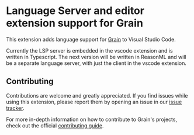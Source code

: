 # Language Server and editor extension support for Grain 

This extension adds language support for [Grain](grain-lang.org) to Visual Studio Code.

Currently the LSP server is embedded in the vscode extension and is
written in Typescript.  The next version will be written in ReasonML and will be a separate language server, with just the client in the 
vscode extension.

## Contributing

Contributions are welcome and greatly appreciated. If you find issues while using this extension, please report them by opening an issue in our [issue tracker](https://github.com/grain-lang/vscode-grain/issues).

For more in-depth information on how to contribute to Grain's projects, check out the official [contributing guide](https://github.com/grain-lang/grain/blob/master/CONTRIBUTING.md).

